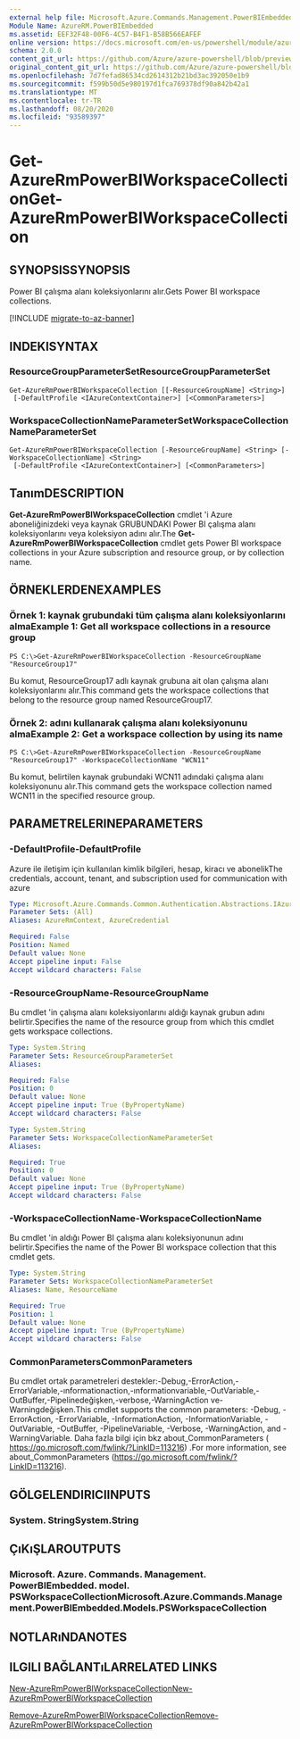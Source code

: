 ```yaml
---
external help file: Microsoft.Azure.Commands.Management.PowerBIEmbedded.dll-Help.xml
Module Name: AzureRM.PowerBIEmbedded
ms.assetid: EEF32F48-00F6-4C57-B4F1-B58B566EAFEF
online version: https://docs.microsoft.com/en-us/powershell/module/azurerm.powerbiembedded/get-azurermpowerbiworkspacecollection
schema: 2.0.0
content_git_url: https://github.com/Azure/azure-powershell/blob/preview/src/ResourceManager/PowerBIEmbedded/Commands.Management.PowerBIEmbedded/help/Get-AzureRmPowerBIWorkspaceCollection.md
original_content_git_url: https://github.com/Azure/azure-powershell/blob/preview/src/ResourceManager/PowerBIEmbedded/Commands.Management.PowerBIEmbedded/help/Get-AzureRmPowerBIWorkspaceCollection.md
ms.openlocfilehash: 7d7fefad86534cd2614312b21bd3ac392050e1b9
ms.sourcegitcommit: f599b50d5e980197d1fca769378df90a842b42a1
ms.translationtype: MT
ms.contentlocale: tr-TR
ms.lasthandoff: 08/20/2020
ms.locfileid: "93589397"
---
```

# <span data-ttu-id="28e86-101">Get-AzureRmPowerBIWorkspaceCollection</span><span class="sxs-lookup"><span data-stu-id="28e86-101">Get-AzureRmPowerBIWorkspaceCollection</span></span>

## <span data-ttu-id="28e86-102">SYNOPSIS</span><span class="sxs-lookup"><span data-stu-id="28e86-102">SYNOPSIS</span></span>
<span data-ttu-id="28e86-103">Power BI çalışma alanı koleksiyonlarını alır.</span><span class="sxs-lookup"><span data-stu-id="28e86-103">Gets Power BI workspace collections.</span></span>

[!INCLUDE [migrate-to-az-banner](../../includes/migrate-to-az-banner.md)]

## <span data-ttu-id="28e86-104">INDEKI</span><span class="sxs-lookup"><span data-stu-id="28e86-104">SYNTAX</span></span>

### <span data-ttu-id="28e86-105">ResourceGroupParameterSet</span><span class="sxs-lookup"><span data-stu-id="28e86-105">ResourceGroupParameterSet</span></span>
```
Get-AzureRmPowerBIWorkspaceCollection [[-ResourceGroupName] <String>]
 [-DefaultProfile <IAzureContextContainer>] [<CommonParameters>]
```

### <span data-ttu-id="28e86-106">WorkspaceCollectionNameParameterSet</span><span class="sxs-lookup"><span data-stu-id="28e86-106">WorkspaceCollectionNameParameterSet</span></span>
```
Get-AzureRmPowerBIWorkspaceCollection [-ResourceGroupName] <String> [-WorkspaceCollectionName] <String>
 [-DefaultProfile <IAzureContextContainer>] [<CommonParameters>]
```

## <span data-ttu-id="28e86-107">Tanım</span><span class="sxs-lookup"><span data-stu-id="28e86-107">DESCRIPTION</span></span>
<span data-ttu-id="28e86-108">**Get-AzureRmPowerBIWorkspaceCollection** cmdlet 'i Azure aboneliğinizdeki veya kaynak GRUBUNDAKI Power BI çalışma alanı koleksiyonlarını veya koleksiyon adını alır.</span><span class="sxs-lookup"><span data-stu-id="28e86-108">The **Get-AzureRmPowerBIWorkspaceCollection** cmdlet gets Power BI workspace collections in your Azure subscription and resource group, or by collection name.</span></span>

## <span data-ttu-id="28e86-109">ÖRNEKLERDEN</span><span class="sxs-lookup"><span data-stu-id="28e86-109">EXAMPLES</span></span>

### <span data-ttu-id="28e86-110">Örnek 1: kaynak grubundaki tüm çalışma alanı koleksiyonlarını alma</span><span class="sxs-lookup"><span data-stu-id="28e86-110">Example 1: Get all workspace collections in a resource group</span></span>
```
PS C:\>Get-AzureRmPowerBIWorkspaceCollection -ResourceGroupName "ResourceGroup17"
```

<span data-ttu-id="28e86-111">Bu komut, ResourceGroup17 adlı kaynak grubuna ait olan çalışma alanı koleksiyonlarını alır.</span><span class="sxs-lookup"><span data-stu-id="28e86-111">This command gets the workspace collections that belong to the resource group named ResourceGroup17.</span></span>

### <span data-ttu-id="28e86-112">Örnek 2: adını kullanarak çalışma alanı koleksiyonunu alma</span><span class="sxs-lookup"><span data-stu-id="28e86-112">Example 2: Get a workspace collection by using its name</span></span>
```
PS C:\>Get-AzureRmPowerBIWorkspaceCollection -ResourceGroupName "ResourceGroup17" -WorkspaceCollectionName "WCN11"
```

<span data-ttu-id="28e86-113">Bu komut, belirtilen kaynak grubundaki WCN11 adındaki çalışma alanı koleksiyonunu alır.</span><span class="sxs-lookup"><span data-stu-id="28e86-113">This command gets the workspace collection named WCN11 in the specified resource group.</span></span>

## <span data-ttu-id="28e86-114">PARAMETRELERINE</span><span class="sxs-lookup"><span data-stu-id="28e86-114">PARAMETERS</span></span>

### <span data-ttu-id="28e86-115">-DefaultProfile</span><span class="sxs-lookup"><span data-stu-id="28e86-115">-DefaultProfile</span></span>
<span data-ttu-id="28e86-116">Azure ile iletişim için kullanılan kimlik bilgileri, hesap, kiracı ve abonelik</span><span class="sxs-lookup"><span data-stu-id="28e86-116">The credentials, account, tenant, and subscription used for communication with azure</span></span>

```yaml
Type: Microsoft.Azure.Commands.Common.Authentication.Abstractions.IAzureContextContainer
Parameter Sets: (All)
Aliases: AzureRmContext, AzureCredential

Required: False
Position: Named
Default value: None
Accept pipeline input: False
Accept wildcard characters: False
```

### <span data-ttu-id="28e86-117">-ResourceGroupName</span><span class="sxs-lookup"><span data-stu-id="28e86-117">-ResourceGroupName</span></span>
<span data-ttu-id="28e86-118">Bu cmdlet 'in çalışma alanı koleksiyonlarını aldığı kaynak grubun adını belirtir.</span><span class="sxs-lookup"><span data-stu-id="28e86-118">Specifies the name of the resource group from which this cmdlet gets workspace collections.</span></span>

```yaml
Type: System.String
Parameter Sets: ResourceGroupParameterSet
Aliases:

Required: False
Position: 0
Default value: None
Accept pipeline input: True (ByPropertyName)
Accept wildcard characters: False
```

```yaml
Type: System.String
Parameter Sets: WorkspaceCollectionNameParameterSet
Aliases:

Required: True
Position: 0
Default value: None
Accept pipeline input: True (ByPropertyName)
Accept wildcard characters: False
```

### <span data-ttu-id="28e86-119">-WorkspaceCollectionName</span><span class="sxs-lookup"><span data-stu-id="28e86-119">-WorkspaceCollectionName</span></span>
<span data-ttu-id="28e86-120">Bu cmdlet 'in aldığı Power BI çalışma alanı koleksiyonunun adını belirtir.</span><span class="sxs-lookup"><span data-stu-id="28e86-120">Specifies the name of the Power BI workspace collection that this cmdlet gets.</span></span>

```yaml
Type: System.String
Parameter Sets: WorkspaceCollectionNameParameterSet
Aliases: Name, ResourceName

Required: True
Position: 1
Default value: None
Accept pipeline input: True (ByPropertyName)
Accept wildcard characters: False
```

### <span data-ttu-id="28e86-121">CommonParameters</span><span class="sxs-lookup"><span data-stu-id="28e86-121">CommonParameters</span></span>
<span data-ttu-id="28e86-122">Bu cmdlet ortak parametreleri destekler:-Debug,-ErrorAction,-ErrorVariable,-ınformationaction,-ınformationvariable,-OutVariable,-OutBuffer,-Pipelinedeğişken,-verbose,-WarningAction ve-Warningdeğişken.</span><span class="sxs-lookup"><span data-stu-id="28e86-122">This cmdlet supports the common parameters: -Debug, -ErrorAction, -ErrorVariable, -InformationAction, -InformationVariable, -OutVariable, -OutBuffer, -PipelineVariable, -Verbose, -WarningAction, and -WarningVariable.</span></span> <span data-ttu-id="28e86-123">Daha fazla bilgi için bkz about_CommonParameters ( https://go.microsoft.com/fwlink/?LinkID=113216) .</span><span class="sxs-lookup"><span data-stu-id="28e86-123">For more information, see about_CommonParameters (https://go.microsoft.com/fwlink/?LinkID=113216).</span></span>

## <span data-ttu-id="28e86-124">GÖLGELENDIRICI</span><span class="sxs-lookup"><span data-stu-id="28e86-124">INPUTS</span></span>

### <span data-ttu-id="28e86-125">System. String</span><span class="sxs-lookup"><span data-stu-id="28e86-125">System.String</span></span>

## <span data-ttu-id="28e86-126">ÇıKıŞLAR</span><span class="sxs-lookup"><span data-stu-id="28e86-126">OUTPUTS</span></span>

### <span data-ttu-id="28e86-127">Microsoft. Azure. Commands. Management. PowerBIEmbedded. model. PSWorkspaceCollection</span><span class="sxs-lookup"><span data-stu-id="28e86-127">Microsoft.Azure.Commands.Management.PowerBIEmbedded.Models.PSWorkspaceCollection</span></span>

## <span data-ttu-id="28e86-128">NOTLARıNDA</span><span class="sxs-lookup"><span data-stu-id="28e86-128">NOTES</span></span>

## <span data-ttu-id="28e86-129">ILGILI BAĞLANTıLAR</span><span class="sxs-lookup"><span data-stu-id="28e86-129">RELATED LINKS</span></span>

[<span data-ttu-id="28e86-130">New-AzureRmPowerBIWorkspaceCollection</span><span class="sxs-lookup"><span data-stu-id="28e86-130">New-AzureRmPowerBIWorkspaceCollection</span></span>](./New-AzureRmPowerBIWorkspaceCollection.md)

[<span data-ttu-id="28e86-131">Remove-AzureRmPowerBIWorkspaceCollection</span><span class="sxs-lookup"><span data-stu-id="28e86-131">Remove-AzureRmPowerBIWorkspaceCollection</span></span>](./Remove-AzureRmPowerBIWorkspaceCollection.md)


